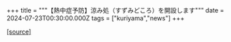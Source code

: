 +++
title = """【熱中症予防】涼み処（すずみどころ）を開設します"""
date = 2024-07-23T00:30:00.000Z
tags = ["kuriyama","news"]
+++


[[source]](https://www.town.kuriyama.hokkaido.jp/site/-/27969.html)
